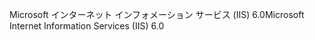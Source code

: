 <span data-ttu-id="d4f6c-101">Microsoft インターネット インフォメーション サービス (IIS) 6.0</span><span class="sxs-lookup"><span data-stu-id="d4f6c-101">Microsoft Internet Information Services (IIS) 6.0</span></span>